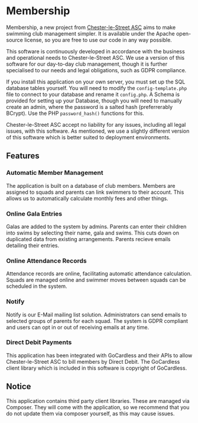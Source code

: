 # Membership
Membership, a new project from [Chester-le-Street
ASC](https://www.chesterlestreetasc.co.uk/) aims to make swimming club
management simpler. It is available under the Apache open-source license, so you
 are free to use our code in any way possible.

This software is continuously developed in accordance with the business and
operational needs to Chester-le-Street ASC. We use a version of this software
for our day-to-day club management, though it is further specialised to our
needs and legal obligations, such as GDPR compliance.

If you install this application on your own server, you must set up the SQL
database tables yourself. You will need to modify the `config-template.php`
file to connect to your database and rename it `config.php`. A Schema is
provided for setting up your Database, though you will need to manually create
an admin, where the password is a salted hash (preferrerably BCrypt). Use the
PHP `password_hash()` functions for this.

Chester-le-Street ASC accept no liability for any issues, including all legal
issues, with this software. As mentioned, we use a slightly different version
of this software which is better suited to deployment environments.

## Features
### Automatic Member Management
The application is built on a database of club members. Members are assigned to
squads and parents can link swimmers to their account. This allows us to
automatically calculate monthly fees and other things.

### Online Gala Entries
Galas are added to the system by admins. Parents can enter their children into
swims by selecting their name, gala and swims. This cuts down on duplicated data
 from existing arrangements. Parents recieve emails detailing their entries.

### Online Attendance Records
Attendance records are online, facilitating automatic attendance calculation.
Squads are managed online and swimmer moves between squads can be scheduled in
the system.

### Notify
Notify is our E-Mail mailing list solution. Administrators can send emails to
selected groups of parents for each squad. The system is GDPR compliant and
users can opt in or out of receiving emails at any time.

### Direct Debit Payments
This application has been integrated with GoCardless and their APIs to allow
Chester-le-Street ASC to bill members by Direct Debit. The GoCardless client
library which is included in this software is copyright of GoCardless.

## Notice

This application contains third party client libraries. These are managed via
Composer. They will come with the application, so we recommend that you do not
update them via composer yourself, as this may cause issues.
